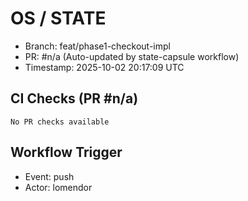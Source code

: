 # OS / STATE
- Branch: feat/phase1-checkout-impl
- PR: #n/a (Auto-updated by state-capsule workflow)
- Timestamp: 2025-10-02 20:17:09 UTC

## CI Checks (PR #n/a)
```
No PR checks available
```

## Workflow Trigger
- Event: push
- Actor: lomendor
